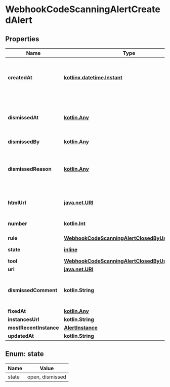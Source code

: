 
# WebhookCodeScanningAlertCreatedAlert

## Properties
Name | Type | Description | Notes
------------ | ------------- | ------------- | -------------
**createdAt** | [**kotlinx.datetime.Instant**](kotlinx.datetime.Instant.md) | The time that the alert was created in ISO 8601 format: &#x60;YYYY-MM-DDTHH:MM:SSZ.&#x60; | 
**dismissedAt** | [**kotlin.Any**](.md) | The time that the alert was dismissed in ISO 8601 format: &#x60;YYYY-MM-DDTHH:MM:SSZ&#x60;. | 
**dismissedBy** | [**kotlin.Any**](.md) |  | 
**dismissedReason** | [**kotlin.Any**](.md) | The reason for dismissing or closing the alert. Can be one of: &#x60;false positive&#x60;, &#x60;won&#39;t fix&#x60;, and &#x60;used in tests&#x60;. | 
**htmlUrl** | [**java.net.URI**](java.net.URI.md) | The GitHub URL of the alert resource. | 
**number** | **kotlin.Int** | The code scanning alert number. | 
**rule** | [**WebhookCodeScanningAlertClosedByUserAlertRule**](WebhookCodeScanningAlertClosedByUserAlertRule.md) |  | 
**state** | [**inline**](#State) | State of a code scanning alert. | 
**tool** | [**WebhookCodeScanningAlertClosedByUserAlertTool**](WebhookCodeScanningAlertClosedByUserAlertTool.md) |  | 
**url** | [**java.net.URI**](java.net.URI.md) |  | 
**dismissedComment** | **kotlin.String** | The dismissal comment associated with the dismissal of the alert. |  [optional]
**fixedAt** | [**kotlin.Any**](.md) |  |  [optional]
**instancesUrl** | **kotlin.String** |  |  [optional]
**mostRecentInstance** | [**AlertInstance**](AlertInstance.md) |  |  [optional]
**updatedAt** | **kotlin.String** |  |  [optional]


<a id="State"></a>
## Enum: state
Name | Value
---- | -----
state | open, dismissed



